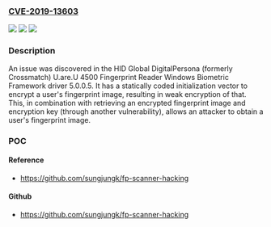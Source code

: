 ### [CVE-2019-13603](https://cve.mitre.org/cgi-bin/cvename.cgi?name=CVE-2019-13603)
![](https://img.shields.io/static/v1?label=Product&message=n%2Fa&color=blue)
![](https://img.shields.io/static/v1?label=Version&message=n%2Fa&color=blue)
![](https://img.shields.io/static/v1?label=Vulnerability&message=n%2Fa&color=brighgreen)

### Description

An issue was discovered in the HID Global DigitalPersona (formerly Crossmatch) U.are.U 4500 Fingerprint Reader Windows Biometric Framework driver 5.0.0.5. It has a statically coded initialization vector to encrypt a user's fingerprint image, resulting in weak encryption of that. This, in combination with retrieving an encrypted fingerprint image and encryption key (through another vulnerability), allows an attacker to obtain a user's fingerprint image.

### POC

#### Reference
- https://github.com/sungjungk/fp-scanner-hacking

#### Github
- https://github.com/sungjungk/fp-scanner-hacking


